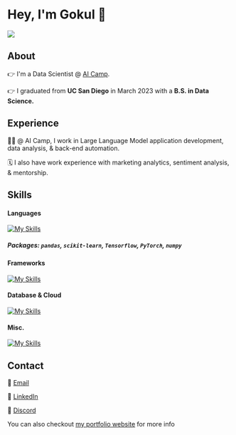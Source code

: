 # Hey, I'm Gokul :wave:

![](https://komarev.com/ghpvc/?username=gprasad125&style=flat)

## About

👉 I'm a Data Scientist @ [AI Camp](https://ai-camp.org).  

👉 I graduated from **UC San Diego** in March 2023 with a **B.S. in Data Science.** 

## Experience 

👨‍🔬 @ AI Camp, I work in Large Language Model application development, data analysis, & back-end automation. 

🗓️ I also have work experience with marketing analytics, sentiment analysis, & mentorship.


## Skills

#### Languages 

[![My Skills](https://skillicons.dev/icons?i=python,js,r)](https://skillicons.dev)

##### Packages: `pandas`, `scikit-learn`, `Tensorflow`, `PyTorch`, `numpy`

#### Frameworks 

[![My Skills](https://skillicons.dev/icons?i=django,react,flask)](https://skillicons.dev)

#### Database & Cloud

[![My Skills](https://skillicons.dev/icons?i=postgresql,sqlite,gcp,aws)](https://skillicons.dev)

#### Misc.

[![My Skills](https://skillicons.dev/icons?i=docker,tailwind,figma,github)](https://skillicons.dev)

## Contact

📧 [Email](mailto:gokulprasad125@gmail.com)

👔 [LinkedIn](https://www.linkedin.com/in/gokul-prasad/)

💬 [Discord](https://www.discordapp.com/users/156196603458355202)

You can also checkout [my portfolio website](https://gokulprasad.dev) for more info 
